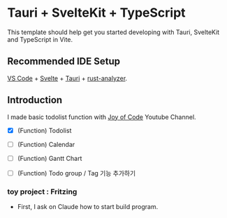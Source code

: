 # Tauri + SvelteKit + TypeScript

This template should help get you started developing with Tauri, SvelteKit and TypeScript in Vite.

## Recommended IDE Setup

[VS Code](https://code.visualstudio.com/) + [Svelte](https://marketplace.visualstudio.com/items?itemName=svelte.svelte-vscode) + [Tauri](https://marketplace.visualstudio.com/items?itemName=tauri-apps.tauri-vscode) + [rust-analyzer](https://marketplace.visualstudio.com/items?itemName=rust-lang.rust-analyzer).

## Introduction
I made basic todolist function with [Joy of Code]() Youtube Channel.

- [x] (Function) Todolist
- [ ] (Function) Calendar
- [ ] (Function) Gantt Chart
- [ ] (Function) Todo group / Tag 기능 추가하기


### toy project : Fritzing
- First, I ask on Claude how to start build program.